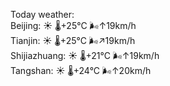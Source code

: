 Today weather:  
Beijing: ☀️   🌡️+25°C 🌬️↑19km/h  
Tianjin: ☀️   🌡️+25°C 🌬️↗19km/h  
Shijiazhuang: ☀️   🌡️+21°C 🌬️↑19km/h  
Tangshan: ☀️   🌡️+24°C 🌬️↑20km/h  

